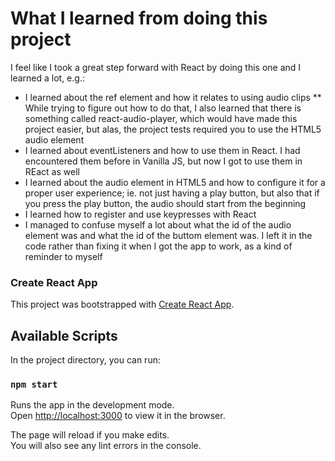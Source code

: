 # What I learned from doing this project
I feel like I took a great step forward with React by doing this one and I learned a lot, e.g.:
* I learned about the ref element and how it relates to using audio clips
** While trying to figure out how to do that, I also learned that there is something called react-audio-player, which would have made this project easier, but alas, the project tests required you to use the HTML5 audio element
* I learned about eventListeners and how to use them in React. I had encountered them before in Vanilla JS, but now I got to use them in REact as well
* I learned about the audio element in HTML5 and how to configure it for a proper user experience; ie. not just having a play button, but also that if you press the play button, the audio should start from the beginning
* I learned how to register and use keypresses with React
* I managed to confuse myself a lot about what the id of the audio element was and what the id of the buttom element was. I left it in the code rather than fixing it when I got the app to work, as a kind of reminder to myself

### Create React App
This project was bootstrapped with [Create React App](https://github.com/facebook/create-react-app).

## Available Scripts

In the project directory, you can run:

### `npm start`

Runs the app in the development mode.<br>
Open [http://localhost:3000](http://localhost:3000) to view it in the browser.

The page will reload if you make edits.<br>
You will also see any lint errors in the console.
